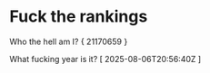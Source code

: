 # Fuck the rankings

Who the hell am I?
{ 21170659 }

What fucking year is it?
[ 2025-08-06T20:56:40Z ]
